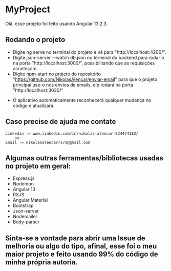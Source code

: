 # MyProject

Olá, esse projeto foi feito usando Angular 13.2.3.

## Rodando o projeto

 - Digite ng serve no terminal do projeto e vá para "http://localhost:4200/".
 - Digite json-server --watch db.json no terminal do backend para roda-lo na porta "http://localhost:3000/", possibilitando que as requisições aconteçam.
 - Digite npm-start no projeto do repositório "https://github.com/NikolasAlencar/enviar-email" para que o projeto principal use-o nos envios de emails, ele rodará na porta "http://localhost:3030/" 

 * O aplicativo automaticamente reconhecerá qualquer mudança no código e atualizará.

## Caso precise de ajuda me contate    
  
	Linkedin -> www.linkedin.com/in/nikolas-alencar-234474182/ 
		ou 
	Email -> nikolasalencarrs73@gmail.com

## Algumas outras ferramentas/bibliotecas usadas no projeto em geral:
 - Express.js
 - Nodemon
 - Angular 13
 - RXJS
 - Angular Material
 - Bootstrap
 - Json-server
 - Nodemailer
 - Body-parser

## Sinta-se a vontade para abrir uma Issue de melhoria ou algo do tipo, afinal, esse foi o meu maior projeto e feito usando 99% do código de minha própria autoria.





